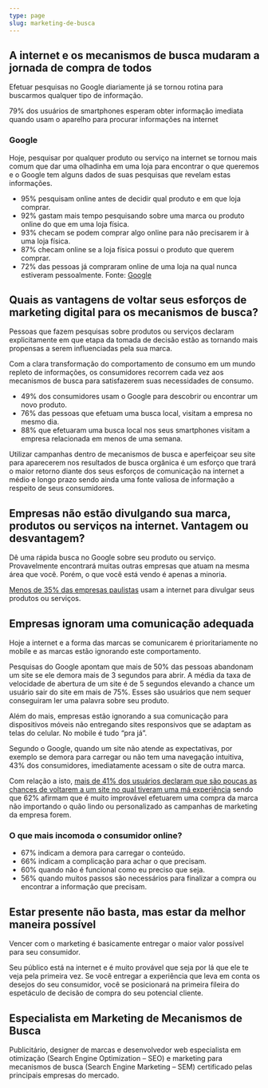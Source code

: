```yaml
---
type: page
slug: marketing-de-busca
---
```


## A internet e os mecanismos de busca mudaram a jornada de compra de todos

Efetuar pesquisas no Google diariamente já se tornou rotina para buscarmos qualquer tipo de informação.

79% dos usuários de smartphones esperam obter informação imediata quando usam o aparelho para procurar informações na internet

### Google

Hoje, pesquisar por qualquer produto ou serviço na internet se tornou mais comum que dar uma olhadinha em uma loja para encontrar o que queremos e o Google tem alguns dados de suas pesquisas que revelam estas informações.

- 95% pesquisam online antes de decidir qual produto e em que loja comprar.
- 92% gastam mais tempo pesquisando sobre uma marca ou produto online do que em uma loja física.
- 93% checam se podem comprar algo online para não precisarem ir à uma loja física.
- 87% checam online se a loja física possui o produto que querem comprar.
- 72% das pessoas já compraram online de uma loja na qual nunca estiveram pessoalmente. Fonte: [Google](https://www.thinkwithgoogle.com/intl/pt-br/marketing-resources/micro-momentos/como-conquistar-o-consumidor-em-tempos-de-imediatismo/)

## Quais as vantagens de voltar seus esforços de marketing digital para os mecanismos de busca?

Pessoas que fazem pesquisas sobre produtos ou serviços declaram explicitamente em que etapa da tomada de decisão estão as tornando mais propensas a serem influenciadas pela sua marca.

Com a clara transformação do comportamento de consumo em um mundo repleto de informações, os consumidores recorrem cada vez aos mecanismos de busca para satisfazerem suas necessidades de consumo.

- 49% dos consumidores usam o Google para descobrir ou encontrar um novo produto.
- 76% das pessoas que efetuam uma busca local, visitam a empresa no mesmo dia.
- 88% que efetuaram uma busca local nos seus smartphones visitam a empresa relacionada em menos de uma semana.

Utilizar campanhas dentro de mecanismos de busca e aperfeiçoar seu site para aparecerem nos resultados de busca orgânica é um esforço que trará o maior retorno diante dos seus esforços de comunicação na internet a médio e longo prazo sendo ainda uma fonte valiosa de informação a respeito de seus consumidores.

## Empresas não estão divulgando sua marca, produtos ou serviços na internet. Vantagem ou desvantagem?

Dê uma rápida busca no Google sobre seu produto ou serviço. Provavelmente encontrará muitas outras empresas que atuam na mesma área que você. Porém, o que você está vendo é apenas a minoria.

[Menos de 35% das empresas paulistas](http://www.sp.agenciasebrae.com.br/sites/asn/uf/SP/internet-e-usada-por-342-dos-pequenos-negocios-para-divulgacao,eca1e4ecfa6f0610VgnVCM1000004c00210aRCRD) usam a internet para divulgar seus produtos ou serviços.

## Empresas ignoram uma comunicação adequada

Hoje a internet e a forma das marcas se comunicarem é prioritariamente no mobile e as marcas estão ignorando este comportamento.

Pesquisas do Google apontam que mais de 50% das pessoas abandonam um site se ele demora mais de 3 segundos para abrir. A média da taxa de velocidade de abertura de um site é de 5 segundos elevando a chance um usuário sair do site em mais de 75%. Esses são usuários que nem sequer conseguiram ler uma palavra sobre seu produto.

Além do mais, empresas estão ignorando a sua comunicação para dispositivos móveis não entregando sites responsivos que se adaptam as telas do celular. No mobile é tudo “pra já”.

Segundo o Google, quando um site não atende as expectativas, por exemplo se demora para carregar ou não tem uma navegação intuitiva, 43% dos consumidores, imediatamente acessam o site de outra marca.

Com relação a isto, [mais de 41% dos usuários declaram que são poucas as chances de voltarem a um site no qual tiveram uma má experiência](https://www.thinkwithgoogle.com/data/mobile-site-speed-tools-purchase-impact/) sendo que 62% afirmam que é muito improvável efetuarem uma compra da marca não importando o quão lindo ou personalizado as campanhas de marketing da empresa forem.

### O que mais incomoda o consumidor online?

- 67% indicam a demora para carregar o conteúdo.
- 66% indicam a complicação para achar o que precisam.
- 60% quando não é funcional como eu preciso que seja.
- 56% quando muitos passos são necessários para finalizar a compra ou encontrar a informação que precisam.

## Estar presente não basta, mas estar da melhor maneira possível

Vencer com o marketing é basicamente entregar o maior valor possível para seu consumidor.

Seu público está na internet e é muito provável que seja por lá que ele te veja pela primeira vez. Se você entregar a experiência que leva em conta os desejos do seu consumidor, você se posicionará na primeira fileira do espetáculo de decisão de compra do seu potencial cliente.

## Especialista em Marketing de Mecanismos de Busca

Publicitário, designer de marcas e desenvolvedor web especialista em otimização (Search Engine Optimization – SEO) e marketing para mecanismos de busca (Search Engine Marketing – SEM) certificado pelas principais empresas do mercado.
